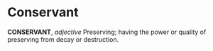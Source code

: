 # Conservant

**CONSERVANT**, _adjective_ Preserving; having the power or quality of preserving from decay or destruction.